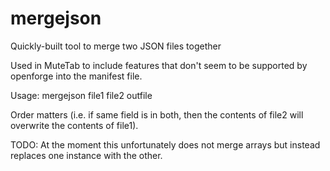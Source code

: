 mergejson
=========

Quickly-built tool to merge two JSON files together

Used in MuteTab to include features that don't seem to be supported by openforge into the manifest file.

Usage: mergejson file1 file2 outfile

Order matters (i.e. if same field is in both, then the contents of file2 will overwrite the contents of file1).

TODO: At the moment this unfortunately does not merge arrays but instead replaces one instance with the other.

